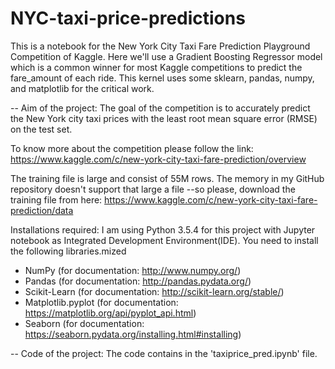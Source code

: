 # NYC-taxi-price-predictions
This is a notebook for the New York City Taxi Fare Prediction Playground Competition of Kaggle. Here we'll use a Gradient Boosting Regressor model which is a common winner for most Kaggle competitions to predict the fare_amount of each ride. This kernel uses some sklearn, pandas, numpy, and matplotlib for the critical work.

-- Aim of the project:
The goal of the competition is to accurately predict the New York city taxi prices with the least root mean square error (RMSE) on the test set.

To know more about the competition please follow the link: https://www.kaggle.com/c/new-york-city-taxi-fare-prediction/overview

The training file is large and consist of 55M rows. The memory in my GitHub repository doesn't support that large a file --so please, download the training file from here: https://www.kaggle.com/c/new-york-city-taxi-fare-prediction/data 

Installations required:
I am using Python 3.5.4 for this project with Jupyter notebook as Integrated Development Environment(IDE). You need to install the following libraries.mized 

- NumPy (for documentation: http://www.numpy.org/)
- Pandas (for documentation: http://pandas.pydata.org/)
- Scikit-Learn (for documentation: http://scikit-learn.org/stable/)
- Matplotlib.pyplot (for documentation: https://matplotlib.org/api/pyplot_api.html)
- Seaborn (for documentation: https://seaborn.pydata.org/installing.html#installing)

-- Code of the project:
The code contains in the 'taxiprice_pred.ipynb' file.
